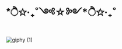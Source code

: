 <h1 align = "left"> *ੈ✩‧₊˚༺☆༻*ੈ✩‧₊˚ </h1>



![giphy (1)](https://github.com/martigdf/martigdf/assets/115803827/c85078cd-5cfe-4ff9-9bae-471c189b2a9b)



<!--
**martigdf/martigdf** is a ✨ _special_ ✨ repository because its `README.md` (this file) appears on your GitHub profile.

Here are some ideas to get you started:

- 🔭 I’m currently working on ...
- 🌱 I’m currently learning ...
- 👯 I’m looking to collaborate on ...
- 🤔 I’m looking for help with ...
- 💬 Ask me about ...
- 📫 How to reach me: ...
- 😄 Pronouns: ...
- ⚡ Fun fact: ...
-->
